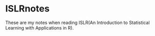 # ISLRnotes
These are my notes when reading ISLR(An Introduction to Statistical Learning with Applications in R).
